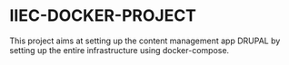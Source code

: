 # IIEC-DOCKER-PROJECT
This project aims at setting up the content management app DRUPAL by setting up the entire infrastructure using docker-compose.
